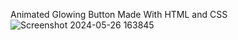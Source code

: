 
Animated Glowing Button Made With HTML and CSS
![Screenshot 2024-05-26 163845](https://github.com/C0DEGamer/ANIMATED-GLOWING-BUTTON/assets/154326486/c5851247-ba44-4d5a-8ed2-9473b77bc6fc)
